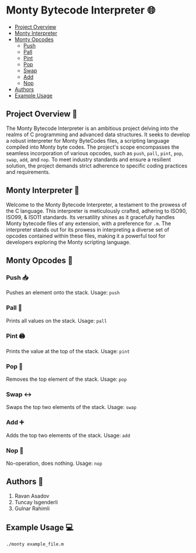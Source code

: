 # Monty Bytecode Interpreter 🌐

- [Project Overview](#project-overview)
- [Monty Interpreter](#monty-interpreter)
- [Monty Opcodes](#monty-opcodes)
  - [Push](#push)
  - [Pall](#pall)
  - [Pint](#pint)
  - [Pop](#pop)
  - [Swap](#swap)
  - [Add](#add)
  - [Nop](#nop)
- [Authors](#authors)
- [Example Usage](#example-usage)

## Project Overview 🚀

The Monty Bytecode Interpreter is an ambitious project delving into the realms of C programming and advanced data structures. It seeks to develop a robust interpreter for Monty ByteCodes files, a scripting language compiled into Monty byte codes. The project's scope encompasses the seamless incorporation of various opcodes, such as `push`, `pall`, `pint`, `pop`, `swap`, `add`, and `nop`. To meet industry standards and ensure a resilient solution, the project demands strict adherence to specific coding practices and requirements.

## Monty Interpreter 🐍

Welcome to the Monty Bytecode Interpreter, a testament to the prowess of the C language. This interpreter is meticulously crafted, adhering to ISO90, ISO99, & ISO11 standards. Its versatility shines as it gracefully handles Monty bytecode files of any extension, with a preference for `.m`. The interpreter stands out for its prowess in interpreting a diverse set of opcodes contained within these files, making it a powerful tool for developers exploring the Monty scripting language.

## Monty Opcodes 🚀

### Push 📥

Pushes an element onto the stack. Usage: `push`

### Pall 👀

Prints all values on the stack. Usage: `pall`

### Pint 🖨️

Prints the value at the top of the stack. Usage: `pint`

### Pop 🔄

Removes the top element of the stack. Usage: `pop`

### Swap ↔️

Swaps the top two elements of the stack. Usage: `swap`

### Add ➕

Adds the top two elements of the stack. Usage: `add`

### Nop 🚫

No-operation, does nothing. Usage: `nop`

## Authors 📝

1. Ravan Asadov
2. Tuncay Isgenderli
3. Gulnar Rahimli

## Example Usage 💻

```bash
./monty example_file.m
